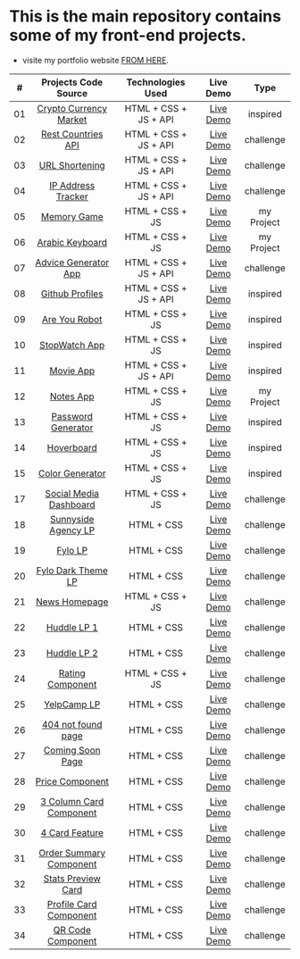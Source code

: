 # This is the main repository contains some of my front-end projects.

- visite my portfolio website [FROM HERE](https://drisskhattabi6.github.io/id-kh).

| # | Projects Code Source | Technologies Used | Live Demo | Type |
|:---:|:--------------------------:|:-----------:|:-----------:|:-----------:|
| 01 | [Crypto Currency Market](https://github.com/drisskhattabi6/front-end-projects/tree/main/crypto%20currency%20market) | HTML + CSS + JS + API |[Live Demo](https://drisskhattabi6.github.io/front-end-projects/crypto%20currency%20market/) | inspired |
| 02 | [Rest Countries API](https://github.com/drisskhattabi6/front-end-projects/tree/main/rest-countries-api) | HTML + CSS + JS + API | [Live Demo](https://drisskhattabi6.github.io/front-end-projects/rest-countries-api/) | challenge |
| 03 | [URL Shortening](https://github.com/drisskhattabi6/front-end-projects/tree/main/url-shortening) | HTML + CSS + JS + API | [Live Demo](https://drisskhattabi6.github.io/front-end-projects/url-shortening/) | challenge |
| 04 | [IP Address Tracker](https://github.com/drisskhattabi6/front-end-projects/tree/main/ip-address-tracker) | HTML + CSS + JS + API | [Live Demo](https://drisskhattabi6.github.io/front-end-projects/ip-address-tracker/) | challenge |
| 05 | [Memory Game](https://github.com/drisskhattabi6/front-end-projects/tree/main/Memory%20Game) | HTML + CSS + JS | [Live Demo](https://drisskhattabi6.github.io/front-end-projects/Memory%20Game/) | my Project |
| 06 | [Arabic Keyboard](https://github.com/drisskhattabi6/front-end-projects/tree/main/arabic%20keyboard) | HTML + CSS + JS | [Live Demo](https://drisskhattabi6.github.io/front-end-projects/arabic%20keyboard/) | my Project |
| 07 | [Advice Generator App](https://github.com/drisskhattabi6/advice-generator-app.git) | HTML + CSS + JS + API | [Live Demo](https://drisskhattabi6.github.io/front-end-projects/advice-generator-app) | challenge |
| 08 | [Github Profiles](https://github.com/drisskhattabi6/front-end-projects/tree/main/Github%20Profiles) | HTML + CSS + JS + API | [Live Demo](https://drisskhattabi6.github.io/front-end-projects/Github%20Profiles) | inspired |
| 09 | [Are You Robot](https://github.com/drisskhattabi6/front-end-projects/tree/main/are%20you%20robot) | HTML + CSS + JS | [Live Demo](https://drisskhattabi6.github.io/front-end-projects/are%20you%20robot/) | inspired |
| 10 | [StopWatch App](https://github.com/drisskhattabi6/front-end-projects/tree/main/StopWatch%20App) | HTML + CSS + JS | [Live Demo](https://drisskhattabi6.github.io/front-end-projects/StopWatch%20App/) | inspired |
| 11 | [Movie App](https://github.com/drisskhattabi6/front-end-projects/tree/main/Movie%20App) | HTML + CSS + JS + API | [Live Demo](https://drisskhattabi6.github.io/front-end-projects/Movie%20App/) | inspired |
| 12 | [Notes App](https://github.com/drisskhattabi6/front-end-projects/tree/main/Notes%20App) | HTML + CSS + JS | [Live Demo](https://drisskhattabi6.github.io/front-end-projects/Notes%20App/) |  my Project  |
| 13 | [Password Generator](https://github.com/drisskhattabi6/front-end-projects/tree/main/Password%20Generator) | HTML + CSS + JS | [Live Demo](https://drisskhattabi6.github.io/front-end-projects/Password%20Generator/) | inspired |
| 14 | [Hoverboard](https://github.com/drisskhattabi6/front-end-projects/tree/main/Hoverboard) | HTML + CSS + JS | [Live Demo](https://drisskhattabi6.github.io/front-end-projects/Hoverboard/) | inspired |
| 15 | [Color Generator](https://github.com/drisskhattabi6/front-end-projects/tree/main/Color%20Generator) | HTML + CSS + JS | [Live Demo](https://drisskhattabi6.github.io/front-end-projects/Color%20Generator/) | inspired |
| 17 | [Social Media Dashboard](https://github.com/drisskhattabi6/front-end-projects/tree/main/social-media-dashboard) | HTML + CSS + JS | [Live Demo](https://drisskhattabi6.github.io/front-end-projects/social-media-dashboard/) | challenge |
| 18 | [Sunnyside Agency LP](https://github.com/drisskhattabi6/front-end-projects/tree/main/sunnyside-agency-lp) | HTML + CSS | [Live Demo](https://drisskhattabi6.github.io/front-end-projects/sunnyside-agency-lp/) | challenge |
| 19 | [Fylo LP](https://github.com/drisskhattabi6/front-end-projects/tree/main/fylo-lp) | HTML + CSS | [Live Demo](https://drisskhattabi6.github.io/front-end-projects/fylo-lp/) | challenge |
| 20 | [Fylo Dark Theme LP](https://github.com/drisskhattabi6/front-end-projects/tree/main/fylo-dark-theme-lp) | HTML + CSS | [Live Demo](https://drisskhattabi6.github.io/front-end-projects/fylo-dark-theme-lp/) | challenge |
| 21 | [News Homepage](https://github.com/drisskhattabi6/front-end-projects/tree/main/news-homepage) | HTML + CSS + JS | [Live Demo](https://drisskhattabi6.github.io/front-end-projects/news-homepage/) | challenge |
| 22 | [Huddle LP 1](https://github.com/drisskhattabi6/front-end-projects/tree/main/huddle-lp1) | HTML + CSS | [Live Demo](https://drisskhattabi6.github.io/front-end-projects/huddle-lp1/) | challenge |
| 23 | [Huddle LP 2](https://github.com/drisskhattabi6/front-end-projects/tree/main/huddle-lp2) | HTML + CSS | [Live Demo](https://drisskhattabi6.github.io/front-end-projects/huddle-lp2/) | challenge |
| 24 | [Rating Component](https://github.com/drisskhattabi6/front-end-projects/tree/main/interactive-rating-component) | HTML + CSS + JS | [Live Demo](https://drisskhattabi6.github.io/front-end-projects/interactive-rating-component/) | challenge |
| 25 | [YelpCamp LP](https://github.com/drisskhattabi6/front-end-projects/tree/main/YelpCamp-lp) | HTML + CSS| [Live Demo](https://drisskhattabi6.github.io/front-end-projects/YelpCamp-lp/) | challenge |
| 26 | [404 not found page](https://github.com/drisskhattabi6/front-end-projects/tree/main/404-not-found) | HTML + CSS | [Live Demo](https://drisskhattabi6.github.io/front-end-projects/404-not-found/) | challenge |
| 27 | [Coming Soon Page](https://github.com/drisskhattabi6/front-end-projects/tree/main/ping-coming-soon-page) | HTML + CSS | [Live Demo](https://drisskhattabi6.github.io/front-end-projects/ping-coming-soon-page/) | challenge |
| 28 | [Price Component](https://github.com/drisskhattabi6/front-end-projects/tree/main/price-component) | HTML + CSS | [Live Demo](https://drisskhattabi6.github.io/front-end-projects/price-component/) | challenge |
| 29 | [3 Column Card Component](https://github.com/drisskhattabi6/front-end-projects/tree/main/3-col-card-component) | HTML + CSS | [Live Demo](https://drisskhattabi6.github.io/front-end-projects/3-col-card-component/) | challenge |
| 30 | [4 Card Feature](https://github.com/drisskhattabi6/front-end-projects/tree/main/4-card-feature) | HTML + CSS | [Live Demo](https://drisskhattabi6.github.io/front-end-projects/4-card-feature/) | challenge |
| 31 | [Order Summary Component](https://github.com/drisskhattabi6/front-end-projects/tree/main/order-summary-component) | HTML + CSS | [Live Demo](https://drisskhattabi6.github.io/front-end-projects/order-summary-component/) | challenge |
| 32 | [Stats Preview Card](https://github.com/drisskhattabi6/front-end-projects/tree/main/stats-preview-card) | HTML + CSS | [Live Demo](https://drisskhattabi6.github.io/front-end-projects/stats-preview-card/) | challenge |
| 33 | [Profile Card Component](https://github.com/drisskhattabi6/front-end-projects/tree/main/profile-card-component) | HTML + CSS | [Live Demo](https://drisskhattabi6.github.io/front-end-projects/profile-card-component/) | challenge |
| 34 | [QR Code Component](https://github.com/drisskhattabi6/front-end-projects/tree/main/qr%20code%20component) | HTML + CSS | [Live Demo](https://drisskhattabi6.github.io/front-end-projects/qr%20code%20component/) | challenge |
